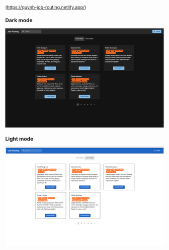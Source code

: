 (https://quynh-job-routing.netlify.app/)


### Dark mode
![dark mode](/images/1.png)


### Light mode
![light mode](/images/2.png)
